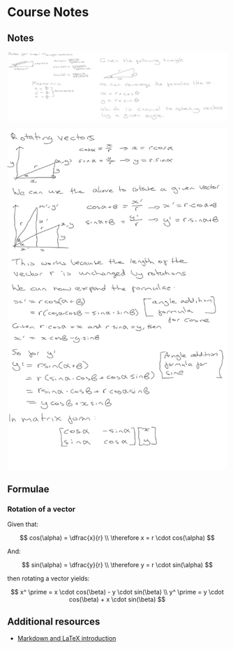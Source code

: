 # Course Notes

## Notes

![Trigonometry Review](1-trig-review-notes.png "Trigonometry Review Notes")

![Rotating Vectors](2-rotating-vectors.png "Rotating Vectors Notes")

## Formulae

### Rotation of a vector

Given that:

$$
cos(\alpha) = \dfrac{x}{r} \\
\therefore x = r \cdot cos(\alpha)
$$

And:

$$
sin(\alpha) = \dfrac{y}{r} \\
\therefore y = r \cdot sin(\alpha)
$$

then rotating a vector yields:

$$
x^ \prime = x \cdot cos(\beta) - y \cdot sin(\beta) \\
y^ \prime = y \cdot cos(\beta) + x \cdot sin(\beta)
$$

## Additional resources

* [Markdown and LaTeX introduction](https://ashki23.github.io/markdown-latex.html)
